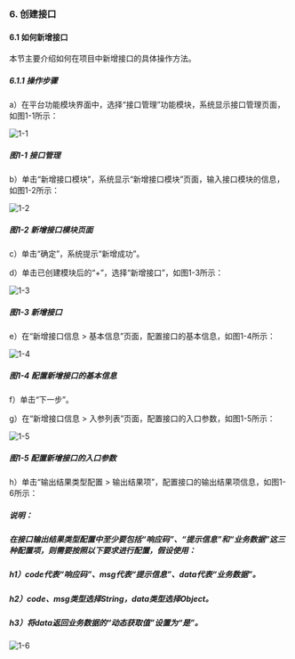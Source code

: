 ### 6. 创建接口

#### 6.1 如何新增接口

本节主要介绍如何在项目中新增接口的具体操作方法。

##### 6.1.1 操作步骤

a）在平台功能模块界面中，选择“接口管理”功能模块，系统显示接口管理页面，如图1-1所示：

![1-1](https://www.feisuanyz.com/fsimage/ks-image/ks_5-1_img.png)

##### 图1-1 接口管理

b）单击“新增接口模块”，系统显示“新增接口模块”页面，输入接口模块的信息，如图1-2所示：

![1-2](https://www.feisuanyz.com/fsimage/ks-image/ks_5-2_img.png)

##### 图1-2 新增接口模块页面

c）单击“确定”，系统提示“新增成功”。

d）单击已创建模块后的“+”，选择“新增接口”，如图1-3所示：

![1-3](https://www.feisuanyz.com/fsimage/ks-image/ks_5-3_img.png)

##### 图1-3 新增接口

e）在“新增接口信息 > 基本信息”页面，配置接口的基本信息，如图1-4所示：

![1-4](https://www.feisuanyz.com/fsimage/ks-image/ks_5-4_img.png)

##### 图1-4 配置新增接口的基本信息

f）单击“下一步”。

g）在“新增接口信息 > 入参列表”页面，配置接口的入口参数，如图1-5所示：

![1-5](https://www.feisuanyz.com/fsimage/ks-image/ks_5-5_img.png)

##### 图1-5 配置新增接口的入口参数

h）单击“输出结果类型配置 > 输出结果项”，配置接口的输出结果项信息，如图1-6所示：

##### 说明：

##### 在接口输出结果类型配置中至少要包括“响应码”、“提示信息”和“业务数据”这三种配置项，则需要按照以下要求进行配置，假设使用：

##### h1）code代表“响应码”、msg代表“提示信息”、data代表“业务数据”。

##### h2）code、msg类型选择String，data类型选择Object。

##### h3）将data返回业务数据的“动态获取值”设置为“是”。

![1-6](https://www.feisuanyz.com/fsimage/ks-image/00.png)
